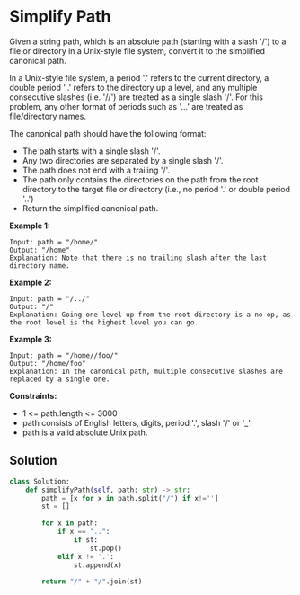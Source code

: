<h1>Simplify Path</h1>

<p>
Given a string path, which is an absolute path (starting with a slash '/') to a file or directory in a Unix-style file system, convert it to the simplified canonical path.

In a Unix-style file system, a period '.' refers to the current directory, a double period '..' refers to the directory up a level, and any multiple consecutive slashes (i.e. '//') are treated as a single slash '/'. For this problem, any other format of periods such as '...' are treated as file/directory names.

The canonical path should have the following format:

- The path starts with a single slash '/'.
- Any two directories are separated by a single slash '/'.
- The path does not end with a trailing '/'.
- The path only contains the directories on the path from the root directory to the target file or directory (i.e., no period '.' or double period '..')
- Return the simplified canonical path.

<b>Example 1:</b>

    Input: path = "/home/"
    Output: "/home"
    Explanation: Note that there is no trailing slash after the last directory name.
    
<b>Example 2:</b>

    Input: path = "/../"
    Output: "/"
    Explanation: Going one level up from the root directory is a no-op, as the root level is the highest level you can go.
    
<b>Example 3:</b>

    Input: path = "/home//foo/"
    Output: "/home/foo"
    Explanation: In the canonical path, multiple consecutive slashes are replaced by a single one.

<b>Constraints:</b>

- 1 <= path.length <= 3000
- path consists of English letters, digits, period '.', slash '/' or '_'.
- path is a valid absolute Unix path.

<h2>Solution</h2>

```python
class Solution:
    def simplifyPath(self, path: str) -> str:
        path = [x for x in path.split("/") if x!='']
        st = []
        
        for x in path:
            if x == "..":
                if st:
                    st.pop()
            elif x != '.':
                st.append(x)
        
        return "/" + "/".join(st)
```
